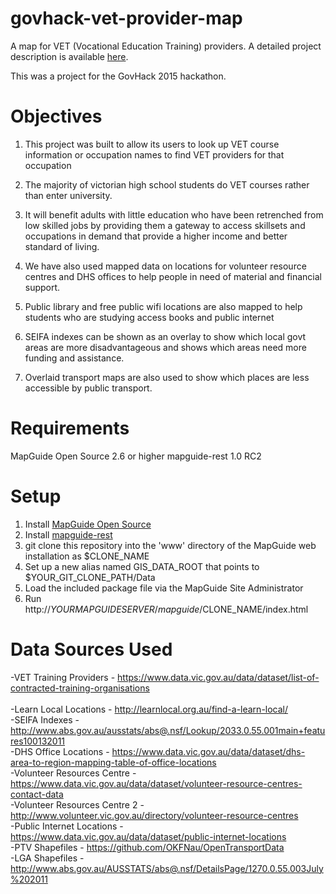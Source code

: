 # govhack-vet-provider-map
A map for VET (Vocational Education Training) providers. A detailed project description is available [here](PROJECT-DESC.md).

This was a project for the GovHack 2015 hackathon.

# Objectives
1. This project was built to allow its users to look up VET course information or occupation names to find VET providers for that occupation

2. The majority of victorian high school students do VET courses rather than enter university. 

3. It will benefit adults with little education who have been retrenched from low skilled jobs by providing them a gateway to access skillsets and occupations in demand that provide a higher income and better standard of living.

4. We have also used mapped data on locations for volunteer resource centres and DHS offices to help people in need of material and financial support.

5. Public library and free public wifi locations are also mapped to help students who are studying access books and public internet

6. SEIFA indexes can be shown as an overlay to show which local govt areas are more disadvantageous and shows which areas need more funding and assistance.

7. Overlaid transport maps are also used to show which places are less accessible by public transport.

# Requirements

MapGuide Open Source 2.6 or higher
mapguide-rest 1.0 RC2

# Setup

1. Install [MapGuide Open Source](https://mapguide.osgeo.org/)
2. Install [mapguide-rest](https://github.com/jumpinjackie/mapguide-rest)
3. git clone this repository into the 'www' directory of the MapGuide web installation as $CLONE_NAME
4. Set up a new alias named GIS_DATA_ROOT that points to $YOUR_GIT_CLONE_PATH/Data
5. Load the included package file via the MapGuide Site Administrator
6. Run http://$YOURMAPGUIDESERVER/mapguide/$CLONE_NAME/index.html

# Data Sources Used
-VET Training Providers - https://www.data.vic.gov.au/data/dataset/list-of-contracted-training-organisations </br>   
-Learn Local Locations - http://learnlocal.org.au/find-a-learn-local/ </br>
-SEIFA Indexes - http://www.abs.gov.au/ausstats/abs@.nsf/Lookup/2033.0.55.001main+features100132011 </br>
-DHS Office Locations - https://www.data.vic.gov.au/data/dataset/dhs-area-to-region-mapping-table-of-office-locations </br>
-Volunteer Resources Centre - https://www.data.vic.gov.au/data/dataset/volunteer-resource-centres-contact-data </br>
-Volunteer Resources Centre 2 -http://www.volunteer.vic.gov.au/directory/volunteer-resource-centres </br>
-Public Internet Locations - https://www.data.vic.gov.au/data/dataset/public-internet-locations </br>
-PTV Shapefiles - https://github.com/OKFNau/OpenTransportData </br>
-LGA Shapefiles - http://www.abs.gov.au/AUSSTATS/abs@.nsf/DetailsPage/1270.0.55.003July%202011 </br>
